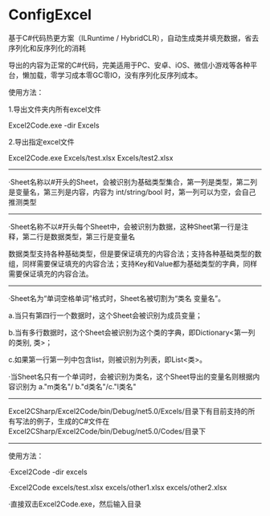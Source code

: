 # ConfigExcel
基于C#代码热更方案（ILRuntime / HybridCLR），自动生成类并填充数据，省去序列化和反序列化的消耗

导出的内容为正常的C#代码，完美适用于PC、安卓、iOS、微信小游戏等各种平台，懒加载，零学习成本零GC零IO，没有序列化反序列成本。

使用方法：

1.导出文件夹内所有excel文件

  Excel2Code.exe -dir Excels
  
2.导出指定excel文件

  Excel2Code.exe Excels/test.xlsx Excels/test2.xlsx
  
------------------
·Sheet名称以#开头的Sheet，会被识别为基础类型集合，第一列是类型，第二列是变量名，第三列是内容，内容为 int/string/bool 时，第一列可以为空，会自己推测类型

------------------
·Sheet名称不以#开头每个Sheet中，会被识别为数据，这种Sheet第一行是注释，第二行是数据类型，第三行是变量名

数据类型支持各种基础类型，但是要保证填充的内容合法；支持各种基础类型的数组，同样需要保证填充的内容合法；支持Key和Value都为基础类型的字典，同样需要保证填充的内容合法。

------------------

·Sheet名为“单词空格单词”格式时，Sheet名被切割为“类名 变量名”。

a.当只有第四行一个数据时，这个Sheet会被识别为成员变量；

b.当有多行数据时，这个Sheet会被识别为这个类的字典，即Dictionary<第一列的类别, 类>；

c.如果第一行第一列中包含list，则被识别为列表，即List<类>。

·当Sheet名只有一个单词时，会被识别为类名，这个Sheet导出的变量名则根据内容识别为 a."m类名"/ b."d类名"/c."l类名"

------------------
Excel2CSharp/Excel2Code/bin/Debug/net5.0/Excels/目录下有目前支持的所有写法的例子，生成的C#文件在Excel2CSharp/Excel2Code/bin/Debug/net5.0/Codes/目录下

------------------
使用方法：

·Excel2Code -dir excels

·Excel2Code excels/test.xlsx excels/other1.xlsx  excels/other2.xlsx 

·直接双击Excel2Code.exe，然后输入目录

